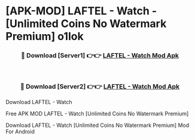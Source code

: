 # [APK-MOD] LAFTEL - Watch - [Unlimited Coins No Watermark Premium] o1lok



<div align="center">
<h3>🔴 Download [Server1] 👉👉 <a href="https://momento.my/?title=LAFTEL_-_Watch">LAFTEL - Watch Mod Apk</a></h3><br>

<h3>🔴 Download [Server2] 👉👉 <a href="https://momento.my/?title=LAFTEL_-_Watch">LAFTEL - Watch Mod Apk</a></h3>
</div>



Download LAFTEL - Watch 

Free APK MOD LAFTEL - Watch [Unlimited Coins No Watermark Premium]

Download LAFTEL - Watch [Unlimited Coins No Watermark Premium] Mod For Android

